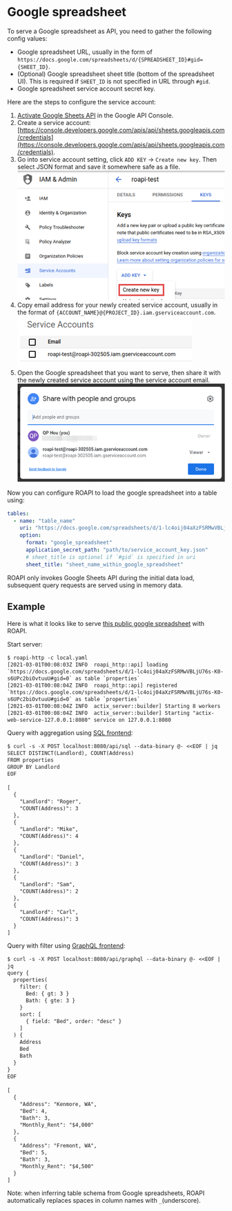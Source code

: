 # Google spreadsheet

To serve a Google spreadsheet as API, you need to gather the following config values:

* Google spreadsheet URL, usually in the form of `https://docs.google.com/spreadsheets/d/{SPREADSHEET_ID}#gid={SHEET_ID}`.
* (Optional) Google spreadsheet sheet title (bottom of the spreadsheet UI).
This is required if `SHEET_ID` is not specified in URL through `#gid`.
* Google spreadsheet service account secret key.

Here are the steps to configure the service account:

1. [Activate Google Sheets API](https://console.developers.google.com/apis/library/sheets.googleapis.com) in the Google API Console.
1. Create a service account: [https://console.developers.google.com/apis/api/sheets.googleapis.com/credentials](https://console.developers.google.com/apis/api/sheets.googleapis.com/credentials).
1. Go into service account setting, click `ADD KEY` -> `Create new key`. Then select JSON format
   and save it somewhere safe as a file. ![gsheet-add-key](../../images/gsheet-add-key.png)
1. Copy email address for your newly created service account, usually in the format of `{ACCOUNT_NAME}@{PROJECT_ID}.iam.gserviceaccount.com`. ![gsheet-service-account-email](../../images/gsheet-service-account-email.png)
1. Open the Google spreadsheet that you want to serve, then share it with the newly created service
   account using the service account email. ![gsheet-share-service-account](../../images/gsheet-share-service-account.png)


Now you can configure ROAPI to load the google spreadsheet into a table using:

```yaml
tables:
  - name: "table_name"
    uri: "https://docs.google.com/spreadsheets/d/1-lc4oij04aXzFSRMwVBLjU76s-K0-s6UPc2biOvtuuU#gid=0"
    option:
      format: "google_spreadsheet"
      application_secret_path: "path/to/service_account_key.json"
      # sheet_title is optional if `#gid` is specified in uri
      sheet_title: "sheet_name_within_google_spreadsheet"
```

ROAPI only invokes Google Sheets API during the initial data load, subsequent
query requests are served using in memory data.


## Example

Here is what it looks like to serve [this public google
spreadsheet](https://docs.google.com/spreadsheets/d/e/2PACX-1vRodiBkE77d8Y7FLe2BwwNNqy0jc3oSrtsGRrWMXXyAgdl68LxKm_LS0qfMVXa-ioPDP-5jurzKUJ0N/pubhtml)
with ROAPI.

Start server:

```
$ roapi-http -c local.yaml
[2021-03-01T00:08:03Z INFO  roapi_http::api] loading `https://docs.google.com/spreadsheets/d/1-lc4oij04aXzFSRMwVBLjU76s-K0-s6UPc2biOvtuuU#gid=0` as table `properties`
[2021-03-01T00:08:04Z INFO  roapi_http::api] registered `https://docs.google.com/spreadsheets/d/1-lc4oij04aXzFSRMwVBLjU76s-K0-s6UPc2biOvtuuU#gid=0` as table `properties`
[2021-03-01T00:08:04Z INFO  actix_server::builder] Starting 8 workers
[2021-03-01T00:08:04Z INFO  actix_server::builder] Starting "actix-web-service-127.0.0.1:8080" service on 127.0.0.1:8080
```

Query with aggregation using [SQL frontend](../../api/query/sql.html):

```
$ curl -s -X POST localhost:8080/api/sql --data-binary @- <<EOF | jq
SELECT DISTINCT(Landlord), COUNT(Address)
FROM properties
GROUP BY Landlord
EOF

[
  {
    "Landlord": "Roger",
    "COUNT(Address)": 3
  },
  {
    "Landlord": "Mike",
    "COUNT(Address)": 4
  },
  {
    "Landlord": "Daniel",
    "COUNT(Address)": 3
  },
  {
    "Landlord": "Sam",
    "COUNT(Address)": 2
  },
  {
    "Landlord": "Carl",
    "COUNT(Address)": 3
  }
]
```

Query with filter using [GraphQL frontend](../../api/query/graphql.html):

```
$ curl -s -X POST localhost:8080/api/graphql --data-binary @- <<EOF | jq
query {
  properties(
    filter: {
      Bed: { gt: 3 }
      Bath: { gte: 3 }
    }
    sort: [
      { field: "Bed", order: "desc" }
    ]
  ) {
    Address
    Bed
    Bath
  }
}
EOF

[
  {
    "Address": "Kenmore, WA",
    "Bed": 4,
    "Bath": 3,
    "Monthly_Rent": "$4,000"
  },
  {
    "Address": "Fremont, WA",
    "Bed": 5,
    "Bath": 3,
    "Monthly_Rent": "$4,500"
  }
]
```

Note: when inferring table schema from Google spreadsheets, ROAPI automatically
replaces spaces in column names with `_`(underscore).
